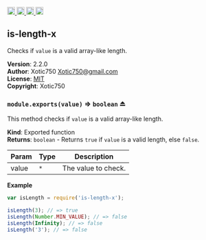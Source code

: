 <a href="https://travis-ci.org/Xotic750/is-length-x"
   title="Travis status">
<img
   src="https://travis-ci.org/Xotic750/is-length-x.svg?branch=master"
   alt="Travis status" height="18"/>
</a>
<a href="https://david-dm.org/Xotic750/is-length-x"
   title="Dependency status">
<img src="https://david-dm.org/Xotic750/is-length-x.svg"
   alt="Dependency status" height="18"/>
</a>
<a href="https://david-dm.org/Xotic750/is-length-x#info=devDependencies"
   title="devDependency status">
<img src="https://david-dm.org/Xotic750/is-length-x/dev-status.svg"
   alt="devDependency status" height="18"/>
</a>
<a href="https://badge.fury.io/js/is-length-x" title="npm version">
<img src="https://badge.fury.io/js/is-length-x.svg"
   alt="npm version" height="18"/>
</a>
<a name="module_is-length-x"></a>

## is-length-x
Checks if `value` is a valid array-like length.

**Version**: 2.2.0  
**Author**: Xotic750 <Xotic750@gmail.com>  
**License**: [MIT](&lt;https://opensource.org/licenses/MIT&gt;)  
**Copyright**: Xotic750  
<a name="exp_module_is-length-x--module.exports"></a>

### `module.exports(value)` ⇒ <code>boolean</code> ⏏
This method checks if `value` is a valid array-like length.

**Kind**: Exported function  
**Returns**: <code>boolean</code> - Returns `true` if `value` is a valid length, else `false`.  

| Param | Type | Description |
| --- | --- | --- |
| value | <code>\*</code> | The value to check. |

**Example**  
```js
var isLength = require('is-length-x');

isLength(3); // => true
isLength(Number.MIN_VALUE); // => false
isLength(Infinity); // => false
isLength('3'); // => false
```
